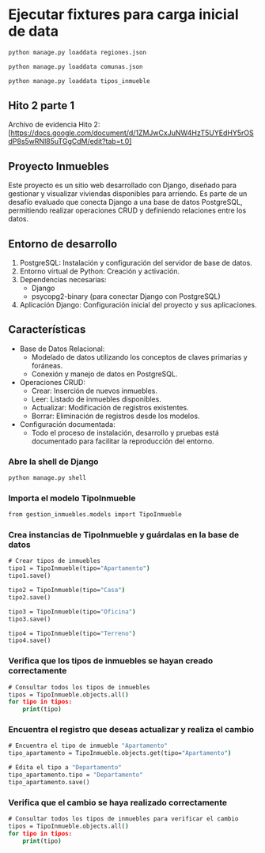 # Ejecutar fixtures para carga inicial de data

```cmd
python manage.py loaddata regiones.json
```

```cmd
python manage.py loaddata comunas.json
```

```cmd
python manage.py loaddata tipos_inmueble
```

## Hito 2 parte 1

Archivo de evidencia Hito 2: [https://docs.google.com/document/d/1ZMJwCxJuNW4HzT5UYEdHY5rOSdP8s5wRNl85uTGgCdM/edit?tab=t.0]

## Proyecto Inmuebles

Este proyecto es un sitio web desarrollado con Django, diseñado para gestionar y visualizar viviendas disponibles para arriendo. Es parte de un desafío evaluado que conecta Django a una base de datos PostgreSQL, permitiendo realizar operaciones CRUD y definiendo relaciones entre los datos.

## Entorno de desarrollo

1. PostgreSQL: Instalación y configuración del servidor de base de datos.
2. Entorno virtual de Python: Creación y activación.
3. Dependencias necesarias:
   - Django
   - psycopg2-binary (para conectar Django con PostgreSQL)
4. Aplicación Django: Configuración inicial del proyecto y sus aplicaciones.

## Características

- Base de Datos Relacional:
  - Modelado de datos utilizando los conceptos de claves primarias y foráneas.
  - Conexión y manejo de datos en PostgreSQL.
- Operaciones CRUD:
  - Crear: Inserción de nuevos inmuebles.
  - Leer: Listado de inmuebles disponibles.
  - Actualizar: Modificación de registros existentes.
  - Borrar: Eliminación de registros desde los modelos.
- Configuración documentada:
  - Todo el proceso de instalación, desarrollo y pruebas está documentado para facilitar la reproducción del entorno.

### Abre la shell de Django

```cmd
python manage.py shell
```

### Importa el modelo TipoInmueble

```cmd
from gestion_inmuebles.models import TipoInmueble
```

### Crea instancias de TipoInmueble y guárdalas en la base de datos

```cmd
# Crear tipos de inmuebles
tipo1 = TipoInmueble(tipo="Apartamento")
tipo1.save()

tipo2 = TipoInmueble(tipo="Casa")
tipo2.save()

tipo3 = TipoInmueble(tipo="Oficina")
tipo3.save()

tipo4 = TipoInmueble(tipo="Terreno")
tipo4.save()
```

### Verifica que los tipos de inmuebles se hayan creado correctamente

```cmd
# Consultar todos los tipos de inmuebles
tipos = TipoInmueble.objects.all()
for tipo in tipos:
    print(tipo)
```

### Encuentra el registro que deseas actualizar y realiza el cambio

```cmd
# Encuentra el tipo de inmueble "Apartamento"
tipo_apartamento = TipoInmueble.objects.get(tipo="Apartamento")

# Edita el tipo a "Departamento"
tipo_apartamento.tipo = "Departamento"
tipo_apartamento.save()
```

### Verifica que el cambio se haya realizado correctamente

```cmd
# Consultar todos los tipos de inmuebles para verificar el cambio
tipos = TipoInmueble.objects.all()
for tipo in tipos:
    print(tipo)
```
